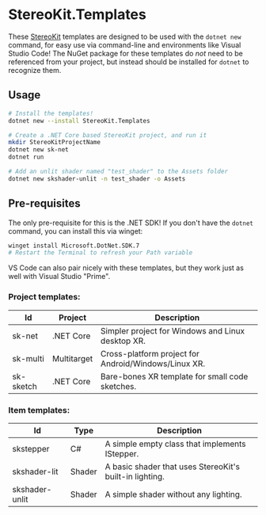 # StereoKit.Templates

These [StereoKit](https://stereokit.net) templates are designed to be used with the `dotnet new` command, for easy use via command-line and environments like Visual Studio Code! The NuGet package for these templates do _not_ need to be referenced from your project, but instead should be installed for `dotnet` to recognize them.

## Usage

```bash
# Install the templates!
dotnet new --install StereoKit.Templates

# Create a .NET Core based StereoKit project, and run it
mkdir StereoKitProjectName
dotnet new sk-net
dotnet run

# Add an unlit shader named "test_shader" to the Assets folder
dotnet new skshader-unlit -n test_shader -o Assets
```

## Pre-requisites

The only pre-requisite for this is the .NET SDK! If you don't have the `dotnet` command, you can install this via winget:

```bash
winget install Microsoft.DotNet.SDK.7
# Restart the Terminal to refresh your Path variable
```

VS Code can also pair nicely with these templates, but they work just as well with Visual Studio "Prime".

### Project templates:

|Id       |Project    | Description                                        |
|---------|-----------|----------------------------------------------------|
|sk-net   |.NET Core  |Simpler project for Windows and Linux desktop XR.   |
|sk-multi |Multitarget|Cross-platform project for Android/Windows/Linux XR.|
|sk-sketch|.NET Core  |Bare-bones XR template for small code sketches.     |

### Item templates:

|Id            |Type  | Description                                           |
|--------------|------|-------------------------------------------------------|
|skstepper     |C#    |A simple empty class that implements IStepper.         |
|skshader-lit  |Shader|A basic shader that uses StereoKit's built-in lighting.|
|skshader-unlit|Shader|A simple shader without any lighting.                  |